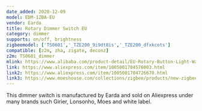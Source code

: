 ```yaml
---
date_added: 2020-12-09
model: EDM-1ZBA-EU
vendor: Earda
title: Rotary Dimmer Switch EU
category: dimmer
supports: on/off, brightness
zigbeemodel: ['TS0601','_TZE200_9i9dt8is','_TZE200_dfxkcots']
compatible: [z2m, zha, zigate, deconz]
z2m: TS0601_dimmer
mlink: https://www.alibaba.com/product-detail/EU-Rotary-Button-Light-Wall-Switch_1600076552700.html
link: https://www.aliexpress.com/item/1005001704576003.html
link2: https://www.aliexpress.com/item/1005001704726670.html
link3: https://www.moeshouse.com/collections/zigbee/products/new-zigbee-smart-rotary-light-dimmer-switch-brightness-memory-smart-life-tuya-app-remote-control-works-with-alexa-google-eu
---
```

This dimmer switch is manufactured by Earda and sold on Aliexpress under many brands such Girier, Lonsonho, Moes and white label. 
